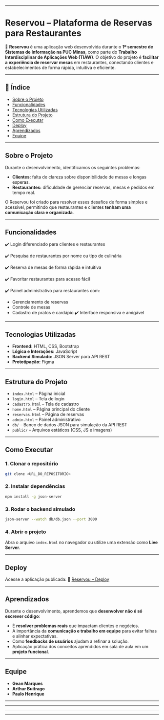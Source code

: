 

---

# **Reservou – Plataforma de Reservas para Restaurantes**

🚀 **Reservou** é uma aplicação web desenvolvida durante o **1º semestre de Sistemas de Informação na PUC Minas**, como parte do **Trabalho Interdisciplinar de Aplicações Web (TIAW)**.
O objetivo do projeto é **facilitar a experiência de reservar mesas** em restaurantes, conectando clientes e estabelecimentos de forma rápida, intuitiva e eficiente.

---

## **📌 Índice**

* [Sobre o Projeto](#sobre-o-projeto)
* [Funcionalidades](#funcionalidades)
* [Tecnologias Utilizadas](#tecnologias-utilizadas)
* [Estrutura do Projeto](#estrutura-do-projeto)
* [Como Executar](#como-executar)
* [Deploy](#deploy)
* [Aprendizados](#aprendizados)
* [Equipe](#equipe)

---

## **Sobre o Projeto**

Durante o desenvolvimento, identificamos os seguintes problemas:

* **Clientes:** falta de clareza sobre disponibilidade de mesas e longas esperas.
* **Restaurantes:** dificuldade de gerenciar reservas, mesas e pedidos em tempo real.

O Reservou foi criado para resolver esses desafios de forma simples e acessível, permitindo que restaurantes e clientes **tenham uma comunicação clara e organizada**.

---

## **Funcionalidades**

✔️ Login diferenciado para clientes e restaurantes

✔️ Pesquisa de restaurantes por nome ou tipo de culinária

✔️ Reserva de mesas de forma rápida e intuitiva

✔️ Favoritar restaurantes para acesso fácil

✔️ Painel administrativo para restaurantes com:

* Gerenciamento de reservas
* Controle de mesas
* Cadastro de pratos e cardápio
  ✔️ Interface responsiva e amigável

---

## **Tecnologias Utilizadas**

* **Frontend:** HTML, CSS, Bootstrap
* **Lógica e Interações:** JavaScript
* **Backend Simulado:** JSON Server para API REST
* **Prototipação:** Figma

---

## **Estrutura do Projeto**

* `index.html` – Página inicial
* `login.html` – Tela de login
* `cadastro.html` – Tela de cadastro
* `home.html` – Página principal do cliente
* `reservas.html` – Página de reservas
* `admin.html` – Painel administrativo
* `db/` – Banco de dados JSON para simulação da API REST
* `public/` – Arquivos estáticos (CSS, JS e imagens)

---

## **Como Executar**

### **1. Clonar o repositório**

```bash
git clone <URL_DO_REPOSITORIO>
```

### **2. Instalar dependências**

```bash
npm install -g json-server
```

### **3. Rodar o backend simulado**

```bash
json-server --watch db/db.json --port 3000
```

### **4. Abrir o projeto**

Abra o arquivo `index.html` no navegador ou utilize uma extensão como **Live Server**.

---

## **Deploy**

Acesse a aplicação publicada:
🔗 [Reservou – Deploy](https://reservoufront.vercel.app/)

---

## **Aprendizados**

Durante o desenvolvimento, aprendemos que **desenvolver não é só escrever código**:

* É **resolver problemas reais** que impactam clientes e negócios.
* A importância da **comunicação e trabalho em equipe** para evitar falhas e alinhar expectativas.
* Como **feedbacks de usuários** ajudam a refinar a solução.
* Aplicação prática dos conceitos aprendidos em sala de aula em um **projeto funcional**.

---

## **Equipe**

* **Gean Marques**
* **Arthur Buitrago**
* **Paulo Henrique** 
* ** **
* ** ** 
* ** ** 

---

